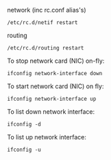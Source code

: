 

network (inc rc.conf alias's)
```
/etc/rc.d/netif restart
```
routing
```
/etc/rc.d/routing restart
```
To stop network card (NIC) on-fly:
```
ifconfig network-interface down
```

To start network card (NIC) on fly:
```
ifconfig network-interface up
```

To list down network interface:
```
ifconfig -d
```

To list up network interface:
```
ifconfig -u
```
